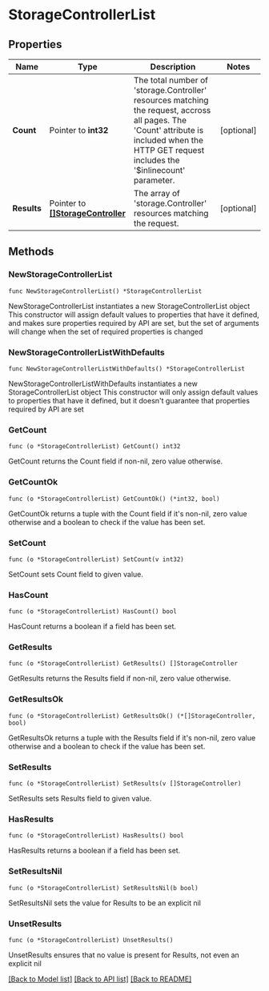 # StorageControllerList

## Properties

Name | Type | Description | Notes
------------ | ------------- | ------------- | -------------
**Count** | Pointer to **int32** | The total number of &#39;storage.Controller&#39; resources matching the request, accross all pages. The &#39;Count&#39; attribute is included when the HTTP GET request includes the &#39;$inlinecount&#39; parameter. | [optional] 
**Results** | Pointer to [**[]StorageController**](StorageController.md) | The array of &#39;storage.Controller&#39; resources matching the request. | [optional] 

## Methods

### NewStorageControllerList

`func NewStorageControllerList() *StorageControllerList`

NewStorageControllerList instantiates a new StorageControllerList object
This constructor will assign default values to properties that have it defined,
and makes sure properties required by API are set, but the set of arguments
will change when the set of required properties is changed

### NewStorageControllerListWithDefaults

`func NewStorageControllerListWithDefaults() *StorageControllerList`

NewStorageControllerListWithDefaults instantiates a new StorageControllerList object
This constructor will only assign default values to properties that have it defined,
but it doesn't guarantee that properties required by API are set

### GetCount

`func (o *StorageControllerList) GetCount() int32`

GetCount returns the Count field if non-nil, zero value otherwise.

### GetCountOk

`func (o *StorageControllerList) GetCountOk() (*int32, bool)`

GetCountOk returns a tuple with the Count field if it's non-nil, zero value otherwise
and a boolean to check if the value has been set.

### SetCount

`func (o *StorageControllerList) SetCount(v int32)`

SetCount sets Count field to given value.

### HasCount

`func (o *StorageControllerList) HasCount() bool`

HasCount returns a boolean if a field has been set.

### GetResults

`func (o *StorageControllerList) GetResults() []StorageController`

GetResults returns the Results field if non-nil, zero value otherwise.

### GetResultsOk

`func (o *StorageControllerList) GetResultsOk() (*[]StorageController, bool)`

GetResultsOk returns a tuple with the Results field if it's non-nil, zero value otherwise
and a boolean to check if the value has been set.

### SetResults

`func (o *StorageControllerList) SetResults(v []StorageController)`

SetResults sets Results field to given value.

### HasResults

`func (o *StorageControllerList) HasResults() bool`

HasResults returns a boolean if a field has been set.

### SetResultsNil

`func (o *StorageControllerList) SetResultsNil(b bool)`

 SetResultsNil sets the value for Results to be an explicit nil

### UnsetResults
`func (o *StorageControllerList) UnsetResults()`

UnsetResults ensures that no value is present for Results, not even an explicit nil

[[Back to Model list]](../README.md#documentation-for-models) [[Back to API list]](../README.md#documentation-for-api-endpoints) [[Back to README]](../README.md)


